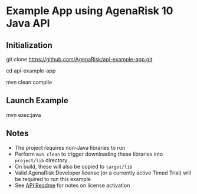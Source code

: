 # Example App using AgenaRisk 10 Java API

## Initialization

git clone https://github.com/AgenaRisk/api-example-app.git

cd api-example-app

mvn clean compile

## Launch Example

mvn exec:java

## Notes

* The project requires non-Java libraries to run
* Perform `mvn clean` to trigger downloading these libraries into `project/lib` directory
* On build, these will also be copied to `target/lib`
* Valid AgenaRisk Developer license (or a currently active Timed Trial) will be required to run this example
* See [API Readme](https://github.com/AgenaRisk/api/blob/master/README.md) for notes on license activation